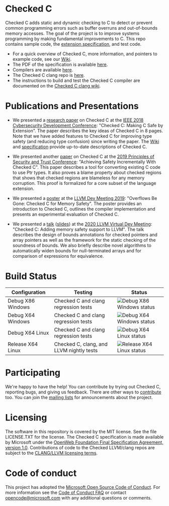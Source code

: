 # Checked C
Checked C adds static and dynamic checking to C to detect or prevent common programming
errors such as buffer overruns and out-of-bounds memory accesses. 
The goal of the project is to improve systems programming by making fundamental improvements to C.
This repo contains
sample code, the [extension specification](https://github.com/Microsoft/checkedc/releases),
and test code.

- For a quick overview of Checked C, more information, and pointers to example code,
  see our [Wiki](https://github.com/Microsoft/checkedc/wiki).
- The PDF of the specification is available [here](https://github.com/Microsoft/checkedc/releases).
- Compilers are available [here](https://github.com/Microsoft/checkedc-clang/releases).
- The Checked C clang repo is
  [here](https://github.com/Microsoft/checkedc-clang).
- The instructions to build and test the Checked C compiler are documented on
  the [Checked C clang wiki](https://github.com/Microsoft/checkedc-clang/wiki).

# Publications and Presentations
- We presented a [research paper](https://www.microsoft.com/en-us/research/publication/checkedc-making-c-safe-by-extension/) on
Checked C at the [IEEE 2018 Cybersecurity Development Conference](https://secdev.ieee.org/2018/home):
"Checked C: Making C Safe by Extension".   The paper describes the key ideas of Checked C in 8 pages. Note that we have added features to Checked C for improving type safety (and reducing type confusion)
since writing the paper.  The [Wiki](https://github.com/Microsoft/checkedc/wiki) and [specification](https://github.com/Microsoft/checkedc/releases) provide up-to-date descriptions of Checked C.

- We presented another [paper](https://www.microsoft.com/en-us/research/uploads/prod/2019/05/checkedc-post2019.pdf)
on Checked C at the [2019 Principles of Security and Trust Conference](http://www.etaps.org/2019/post): 
"Achieving Safety Incrementally With Checked C".
This paper describes a tool for converting existing C code to use Ptr types.  It also proves a blame
property about checked regions that shows that checked regions are blameless for any memory corruption.  This proof is formalized for a core subset of the language extension.

- We presented a
[poster](https://github.com/microsoft/checkedc/blob/master/papers/presentations/llvmdevmeet2019-checkedc_for_memory_safety.pdf)
at the [LLVM Dev Meeting
2019](https://llvm.org/devmtg/2019-10/talk-abstracts.html#post6): "Overflows Be
Gone: Checked C for Memory Safety". The poster provides an introduction to
Checked C, outlines the compiler implementation and presents an experimental
evaluation of Checked C.

- We presented a [talk](https://youtu.be/EuxAzvtX9CI)
  ([slides](https://github.com/microsoft/checkedc/blob/master/papers/presentations/llvmdevmeet2020-checkedc_adding_memory_safety_to_llvm.pdf))
at the [2020 LLVM Virtual Dev
Meeting](https://llvm.org/devmtg/2020-09/program): "Checked C: Adding memory
safety support to LLVM". The talk describes the design of bounds annotations
for checked pointers and array pointers as well as the framework for the static
checking of the soundness of bounds. We also briefly describe novel algorithms
to automatically widen bounds for null-terminated arrays and for comparison of
expressions for equivalence.

# Build Status

|Configuration|Testing|Status|
|--------|---------------|-------|
|Debug X86 Windows| Checked C and clang regression tests|![Debug X86 Windows status](https://msresearch.visualstudio.com/_apis/public/build/definitions/f6454e27-a46c-49d9-8453-29d89d53d2f9/211/badge)|
|Debug X64 Windows| Checked C and clang regression tests| ![Debug X64 Windows status](https://msresearch.visualstudio.com/_apis/public/build/definitions/f6454e27-a46c-49d9-8453-29d89d53d2f9/205/badge)|
|Debug X64 Linux  | Checked C and clang regression tests| ![Debug X64 Linux status](https://msresearch.visualstudio.com/_apis/public/build/definitions/f6454e27-a46c-49d9-8453-29d89d53d2f9/217/badge)|
|Release X64 Linux| Checked C, clang, and LLVM nightly tests|![Release X64 Linux status](https://msresearch.visualstudio.com/_apis/public/build/definitions/f6454e27-a46c-49d9-8453-29d89d53d2f9/238/badge)|

# Participating
We're happy to have the help! You can contribute by trying out Checked C, 
reporting bugs, and giving us feedback. There are other ways to [contribute](CONTRIBUTING.md) too.
You can join the [mailing lists](https://github.com/Microsoft/CheckedC/blob/master/MAILING-LISTS.md) for
announcements about the project.

# Licensing
The software in this repository is covered by the MIT license.  See the file LICENSE.TXT for the license.   The
Checked C specification is made available by Microsoft under the [OpenWeb Foundation Final
Specification Agreement, version 1.0](http://www.openwebfoundation.org/legal/the-owf-1-0-agreements/owfa-1-0).
Contributions of code to the Checked LLVM/clang repos are
subject to the [CLANG/LLVM licensing terms](https://github.com/Microsoft/checkedc-clang/blob/master/LICENSE.TXT).

# Code of conduct

This project has adopted the
[Microsoft Open Source Code of Conduct](https://opensource.microsoft.com/codeofconduct/).
For more information see the
[Code of Conduct FAQ](https://opensource.microsoft.com/codeofconduct/faq/) or
contact [opencode@microsoft.com](mailto:opencode@microsoft.com) with any
additional questions or comments.
